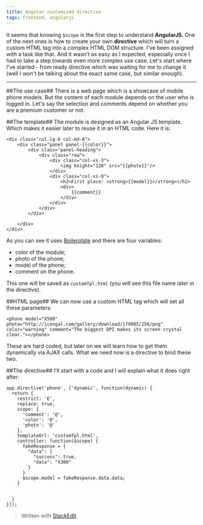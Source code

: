 ```yaml
---
title: Angular customized directive
tags: frontend, angularjs
---
```

It seems that knowing `$scope` is the first step to understand **AngularJS**. One of the next ones is how to create your own **directive** which will turn a custom HTML tag into a complex HTML DOM structure. I've been assigned with a task like that. And it wasn't as easy as I expected, especially once I had to take a step towards even more complex use case. Let's start where I've started - from ready directive which was waiting for me to change it (well I won't be talking about the exact same case, but similar enough).

----------
##The use case##
There is a web page which is a showcase of mobile phone models. But the content of each module depends on the user who is logged in. Let's say the selection and comments depend on whether you are a premium customer or not. 

##The template##
The module is designed as an Angular JS template. Which makes it easier later to reuse it in an HTML code. Here it is:

    <div class="col-lg-6 col-md-8">
        <div class="panel panel-{{color}}">
            <div class="panel-heading">
                <div class="row">
                    <div class="col-xs-3">
                        <img height="128" src="{{photo}}"/>
                    </div>
                    <div class="col-xs-9">
                        <h2>First place: <strong>{{model}}</strong></h2>
                        <div>
                            {{comment}}
                        </div>
                    </div>
                </div>
            </div>
    
        </div>
    </div>

As you can see it uses [Boilerplate](https://getbootstrap.com/) and there are four variables:

 - color of the module;
 - photo of the phone;
 - model of the phone;
 - comment on the phone.

This one will be saved as `customTpl.html` (you will see this file name later in the directive).

##HTML page##
We can now use a custom HTML tag which will set all these parameters:

    <phone model="X500" photo="http://icongal.com/gallery/download/179985/256/png" color="warning" comment="The biggest DPI makes its screen crystal clear."></phone>

These are hard coded, but later on we will learn how to get them dynamically via AJAX calls.
What we need now is a directive to bind these two.

##The directive##
I'll start with a code and I will explain what it does right after:

    app.directive('phone', ['dynamic', function(dynamic) {
      return {
        restrict: 'E',
        replace: true,
        scope: {
          'comment': '@',
          'color': '@',
          'photo': '@'
        },
        templateUrl: 'customTpl.html',
        controller: function($scope) {
          fakeResponse = {
            "data": {
              "success": true,
              "data": "X300"
            }
          }
          $scope.model = fakeResponse.data.data;
        }
    
    
      }
    }]);

> Written with [StackEdit](https://stackedit.io/).